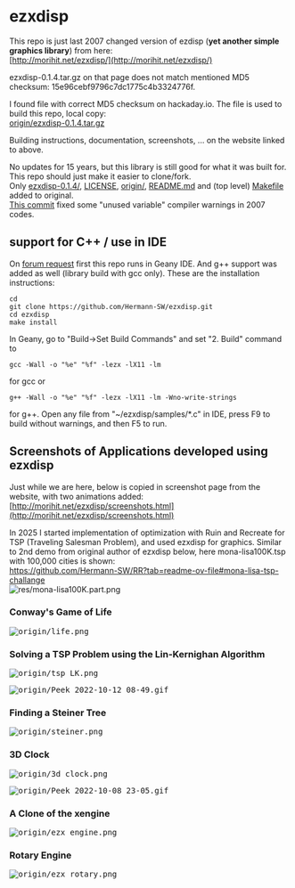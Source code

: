 # ezxdisp
This repo is just last 2007 changed version of ezdisp (**yet another simple graphics library**) from here:  
[http://morihit.net/ezxdisp/](http://morihit.net/ezxdisp/)  

ezxdisp-0.1.4.tar.gz on that page does not match mentioned MD5 checksum: 15e96cebf9796c7dc1775c4b3324776f.  

I found file with correct MD5 checksum on hackaday.io. The file is used to build this repo, local copy:  
[origin/ezxdisp-0.1.4.tar.gz](origin/ezxdisp-0.1.4.tar.gz)


Building instructions, documentation, screenshots, ... on the website linked to above.

No updates for 15 years, but this library is still good for what it was built for.  
This repo should just make it easier to clone/fork.  
Only [ezxdisp-0.1.4/](ezxdisp-0.1.4/), [LICENSE](LICENSE), [origin/](origin/), [README.md](README.md) and (top level) [Makefile](Makefile) added to original.  
[This commit](https://github.com/Hermann-SW/ezxdisp/commit/19c1694abeecaec29724a4820b46772ff059639f) fixed some "unused variable" compiler warnings in 2007 codes.  

## support for C++ / use in IDE

On [forum request](https://forums.raspberrypi.com/viewtopic.php?p=2044260#p2045169) first this repo runs in Geany IDE. And g++ support was added as well (library build with gcc only). These are the installation instructions:  

    cd
    git clone https://github.com/Hermann-SW/ezxdisp.git
    cd ezxdisp
    make install

In Geany, go to "Build->Set Build Commands" and set "2. Build" command to 

    gcc -Wall -o "%e" "%f" -lezx -lX11 -lm

for gcc or 

    g++ -Wall -o "%e" "%f" -lezx -lX11 -lm -Wno-write-strings

for g++. Open any file from "~/ezxdisp/samples/\*.c" in IDE, press F9 to build without warnings, and then F5 to run.

## Screenshots of Applications developed using ezxdisp

Just while we are here, below is copied in screenshot page from the website, with two animations added:  
[http://morihit.net/ezxdisp/screenshots.html](http://morihit.net/ezxdisp/screenshots.html)  

In 2025 I started implementation of optimization with Ruin and Recreate for TSP (Traveling Salesman Problem), and used ezxdisp for graphics. Similar to 2nd demo from original author of ezxdisp below, here mona-lisa100K.tsp with 100,000 cities is shown:  
https://github.com/Hermann-SW/RR?tab=readme-ov-file#mona-lisa-tsp-challange  
![res/mona-lisa100K.part.png](res/mona-lisa100K.part.png)


### Conway's Game of Life

<kbd>![origin/life.png](origin/life.png)</kbd>

### Solving a TSP Problem using the Lin-Kernighan Algorithm

<kbd>![origin/tsp_LK.png](origin/tsp_LK.png)</kbd>

<kbd>![origin/Peek_2022-10-12_08-49.gif](origin/Peek_2022-10-12_08-49.gif)<kbd>

### Finding a Steiner Tree

<kbd>![origin/steiner.png](origin/steiner.png)</kbd>

### 3D Clock

<kbd>![origin/3d_clock.png](origin/3d_clock.png)</kbd>  

<kbd>![origin/Peek_2022-10-08_23-05.gif](origin/Peek_2022-10-08_23-05.gif)<kbd>

### A Clone of the xengine

<kbd>![origin/ezx_engine.png](origin/ezx_engine.png)</kbd>

### Rotary Engine

<kbd>![origin/ezx_rotary.png](origin/ezx_rotary.png)</kbd>
